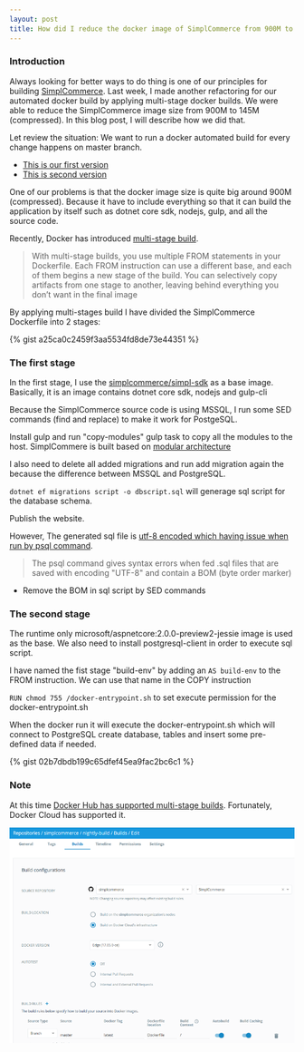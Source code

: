 ```yaml
---
layout: post
title: How did I reduce the docker image of SimplCommerce from 900M to 145M using docker multi-stage builds
---
```


### Introduction

Always looking for better ways to do thing is one of our principles for building <a href="https://github.com/simplcommerce/SimplCommerce" target="_blank">SimplCommerce</a>. Last week, I made another refactoring for our automated docker build by applying multi-stage docker builds. We were able to reduce the SimplCommerce image size from 900M to 145M (compressed). In this blog post, I will describe how we did that.

Let review the situation: We want to run a docker automated build for every change happens on master branch. 

- [This is our first version](http://thienn.com/dockerizing-real-world-aspnetcore-application-original/)
- [This is second version](http://thienn.com/dockerizing-real-world-aspnetcore-application/)

One of our problems is that the docker image size is quite big around 900M (compressed). Because it have to include everything so that it can build the application by itself such as dotnet core sdk, nodejs, gulp, and all the source code. 

Recently, Docker has introduced <a href="https://docs.docker.com/engine/userguide/eng-image/multistage-build/" target="_blank">multi-stage build</a>. 

> With multi-stage builds, you use multiple FROM statements in your Dockerfile. Each FROM instruction can use a different base, and each of them begins a new stage of the build. You can selectively copy artifacts from one stage to another, leaving behind everything you don’t want in the final image

By applying multi-stages build I have divided the SimplCommerce Dockerfile into 2 stages:

{% gist a25ca0c2459f3aa5534fd8de73e44351 %}

### The first stage

In the first stage, I use the <a href="https://hub.docker.com/r/simplcommerce/simpl-sdk" target="_blank">simplcommerce/simpl-sdk</a> as a base image. Basically, it is an image contains dotnet core sdk, nodejs and gulp-cli

Because the SimplCommerce source code is using MSSQL, I run some SED commands (find and replace) to make it work for PostgeSQL.

Install gulp and run "copy-modules" gulp task to copy all the modules to the host. SimplCommere is built based on <a href="https://www.codeproject.com/Articles/1109475/Modular-Web-Application-with-ASP-NET-Core" target="_blank">modular architecture</a>

I also need to delete all added migrations and run add migration again the because the difference between MSSQL and PostgreSQL. 

`dotnet ef migrations script -o dbscript.sql` will generage sql script for the database schema. 

Publish the website.

However, The generated sql file is <a href="https://www.postgresql.org/message-id/201003310441.o2V4fEMm048826@wwwmaster.postgresql.org" target="_blank">utf-8 encoded which having issue when run by psql command</a>.

> The psql command gives syntax errors when fed .sql files that are saved with
> encoding "UTF-8" and contain a BOM (byte order marker)

- Remove the BOM in sql script by SED commands

### The second stage

The runtime only microsoft/aspnetcore:2.0.0-preview2-jessie image is used as the base. We also need to install postgresql-client in order to execute sql script.

I have named the fist stage "build-env" by adding an `AS build-env` to the FROM instruction. We can use that name in the COPY instruction

`RUN chmod 755 /docker-entrypoint.sh` to set execute permission for the docker-entrypoint.sh

When the docker run it will execute the docker-entrypoint.sh which will connect to PostgreSQL create database, tables and insert some pre-defined data if needed.

{% gist 02b7dbdb199c65dfef45ea9fac2bc6c1 %}

### Note

At this time <a href="https://github.com/docker/hub-feedback/issues/1039" target="_blank">Docker Hub has supported multi-stage builds</a>. Fortunately, Docker Cloud has supported it.

![SimplCommcere Docker Cloud](/images/simplcommerce-docker-cloud.png "SimplCommcere Docker Cloud")

